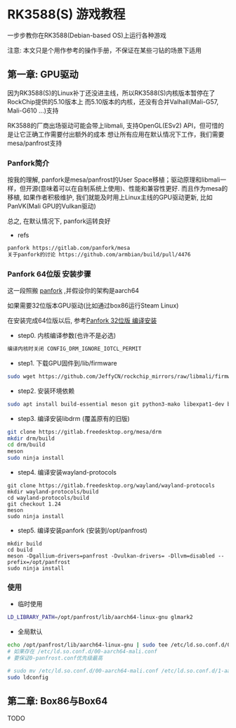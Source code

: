 # RK3588(S) 游戏教程

一步步教你在RK3588(Debian-based OS)上运行各种游戏

注意: 本文只是个用作参考的操作手册，不保证在某些刁钻的场景下适用

## 第一章: GPU驱动

因为RK3588(S)的Linux补丁还没进主线，所以RK3588(S)内核版本暂停在了RockChip提供的5.10版本上
而5.10版本的内核，还没有合并Valhall(Mali-G57, Mali-G610 ...)支持

RK3588的厂商出场驱动可能会带上libmali, 支持OpenGL(ESv2) API，但可惜的是让它正确工作需要付出额外的成本
想让所有应用在默认情况下工作，我们需要mesa/panfrost支持

### Panfork简介

按我的理解, panfork是mesa/panfrost的User Space移植；驱动原理和libmali一样，但开源(意味着可以在自制系统上使用)、性能和兼容性更好.
而且作为mesa的移植, 如果作者积极维护, 我们就能及时用上Linux主线的GPU驱动更新, 比如PanVK(Mali GPU的Vulkan驱动)

总之, 在默认情况下, panfork运转良好

- refs
```txt
panfork https://gitlab.com/panfork/mesa
关于panfork的讨论 https://github.com/armbian/build/pull/4476
```
### Panfork 64位版 安装步骤

这一段照搬 [panfork](https://gitlab.com/panfork/mesa) ,并假设你的架构是aarch64

如果需要32位版本GPU驱动(比如通过box86运行Steam Linux)

在安装完成64位版以后, 参考[Panfork 32位版 编译安装](./mesa-armhf.md)

- step0. 内核编译参数(也许不是必选)
```txt
编译内核时关闭 CONFIG_DRM_IGNORE_IOTCL_PERMIT
```
- step1. 下载GPU固件到/lib/firmware
```bash
sudo wget https://github.com/JeffyCN/rockchip_mirrors/raw/libmali/firmware/g610/mali_csffw.bin -P /lib/firmware/
```
- step2. 安装环境依赖
```bash
sudo apt install build-essential meson git python3-mako libexpat1-dev bison flex libwayland-egl-backend-dev libxext-dev libxfixes-dev libxcb-glx0-dev libxcb-shm0-dev libxcb-dri2-0-dev libxcb-dri3-dev libxcb-present-dev libxshmfence-dev libxxf86vm-dev libxrandr-dev
```
- step3. 编译安装libdrm (覆盖原有的旧版)
```bash
git clone https://gitlab.freedesktop.org/mesa/drm
mkdir drm/build
cd drm/build
meson
sudo ninja install
```
- step4. 编译安装wayland-protocols
```
git clone https://gitlab.freedesktop.org/wayland/wayland-protocols
mkdir wayland-protocols/build
cd wayland-protocols/build
git checkout 1.24
meson
sudo ninja install
```
- step5. 编译安装panfork (安装到/opt/panfrost)
```
mkdir build
cd build
meson -Dgallium-drivers=panfrost -Dvulkan-drivers= -Dllvm=disabled --prefix=/opt/panfrost
sudo ninja install
```
### 使用
- 临时使用
```bash
LD_LIBRARY_PATH=/opt/panfrost/lib/aarch64-linux-gnu glmark2
```
- 全局默认
```bash
echo /opt/panfrost/lib/aarch64-linux-gnu | sudo tee /etc/ld.so.conf.d/0-panfrost.conf
# 如果存在 /etc/ld.so.conf.d/00-aarch64-mali.conf
# 要保证0-panfrost.conf优先级最高

# sudo mv /etc/ld.so.conf.d/00-aarch64-mali.conf /etc/ld.so.conf.d/1-aarch64-mali.conf
sudo ldconfig
```


## 第二章: Box86与Box64
TODO
